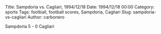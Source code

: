 Title: Sampdoria vs. Cagliari, 1994/12/18
Date: 1994/12/18 00:00
Category: sports
Tags: football, football scores, Sampdoria, Cagliari
Slug: sampdoria-vs-cagliari
Author: carbonero


Sampdoria 5 - 0 Cagliari
